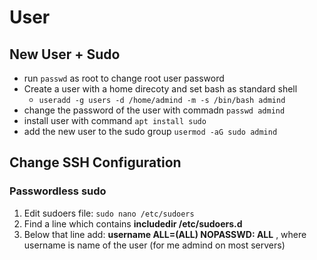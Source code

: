 # User  

## New User + Sudo 

- run `passwd` as root to change root user password
- Create a user with a home direcoty and set bash as standard shell 
	- `useradd -g users -d /home/admind -m -s /bin/bash admind`
- change the password of the user with commadn `passwd admind`
- install user with command `apt install sudo`
- add the new user to the sudo group 
	`usermod -aG sudo admind`

## Change SSH Configuration 

### Passwordless sudo 

1. Edit sudoers file: `sudo nano /etc/sudoers`
2. Find a line which contains **includedir /etc/sudoers.d**
3. Below that line add: **username ALL=(ALL) NOPASSWD: ALL** , where username is name of the user (for me admind on most servers)
